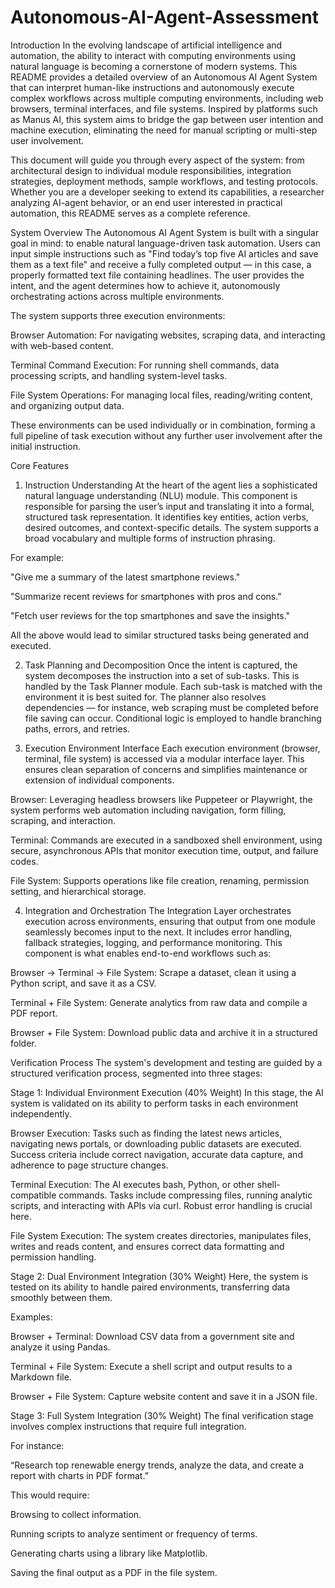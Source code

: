 # Autonomous-AI-Agent-Assessment
Introduction
In the evolving landscape of artificial intelligence and automation, the ability to interact with computing environments using natural language is becoming a cornerstone of modern systems. This README provides a detailed overview of an Autonomous AI Agent System that can interpret human-like instructions and autonomously execute complex workflows across multiple computing environments, including web browsers, terminal interfaces, and file systems. Inspired by platforms such as Manus AI, this system aims to bridge the gap between user intention and machine execution, eliminating the need for manual scripting or multi-step user involvement.

This document will guide you through every aspect of the system: from architectural design to individual module responsibilities, integration strategies, deployment methods, sample workflows, and testing protocols. Whether you are a developer seeking to extend its capabilities, a researcher analyzing AI-agent behavior, or an end user interested in practical automation, this README serves as a complete reference.

System Overview
The Autonomous AI Agent System is built with a singular goal in mind: to enable natural language-driven task automation. Users can input simple instructions such as "Find today’s top five AI articles and save them as a text file" and receive a fully completed output — in this case, a properly formatted text file containing headlines. The user provides the intent, and the agent determines how to achieve it, autonomously orchestrating actions across multiple environments.

The system supports three execution environments:

Browser Automation: For navigating websites, scraping data, and interacting with web-based content.

Terminal Command Execution: For running shell commands, data processing scripts, and handling system-level tasks.

File System Operations: For managing local files, reading/writing content, and organizing output data.

These environments can be used individually or in combination, forming a full pipeline of task execution without any further user involvement after the initial instruction.

Core Features
1. Instruction Understanding
At the heart of the agent lies a sophisticated natural language understanding (NLU) module. This component is responsible for parsing the user’s input and translating it into a formal, structured task representation. It identifies key entities, action verbs, desired outcomes, and context-specific details. The system supports a broad vocabulary and multiple forms of instruction phrasing.

For example:

"Give me a summary of the latest smartphone reviews."

"Summarize recent reviews for smartphones with pros and cons."

"Fetch user reviews for the top smartphones and save the insights."

All the above would lead to similar structured tasks being generated and executed.

2. Task Planning and Decomposition
Once the intent is captured, the system decomposes the instruction into a set of sub-tasks. This is handled by the Task Planner module. Each sub-task is matched with the environment it is best suited for. The planner also resolves dependencies — for instance, web scraping must be completed before file saving can occur. Conditional logic is employed to handle branching paths, errors, and retries.

3. Execution Environment Interface
Each execution environment (browser, terminal, file system) is accessed via a modular interface layer. This ensures clean separation of concerns and simplifies maintenance or extension of individual components.

Browser: Leveraging headless browsers like Puppeteer or Playwright, the system performs web automation including navigation, form filling, scraping, and interaction.

Terminal: Commands are executed in a sandboxed shell environment, using secure, asynchronous APIs that monitor execution time, output, and failure codes.

File System: Supports operations like file creation, renaming, permission setting, and hierarchical storage.

4. Integration and Orchestration
The Integration Layer orchestrates execution across environments, ensuring that output from one module seamlessly becomes input to the next. It includes error handling, fallback strategies, logging, and performance monitoring. This component is what enables end-to-end workflows such as:

Browser → Terminal → File System: Scrape a dataset, clean it using a Python script, and save it as a CSV.

Terminal + File System: Generate analytics from raw data and compile a PDF report.

Browser + File System: Download public data and archive it in a structured folder.

Verification Process
The system's development and testing are guided by a structured verification process, segmented into three stages:

Stage 1: Individual Environment Execution (40% Weight)
In this stage, the AI system is validated on its ability to perform tasks in each environment independently.

Browser Execution: Tasks such as finding the latest news articles, navigating news portals, or downloading public datasets are executed. Success criteria include correct navigation, accurate data capture, and adherence to page structure changes.

Terminal Execution: The AI executes bash, Python, or other shell-compatible commands. Tasks include compressing files, running analytic scripts, and interacting with APIs via curl. Robust error handling is crucial here.

File System Execution: The system creates directories, manipulates files, writes and reads content, and ensures correct data formatting and permission handling.

Stage 2: Dual Environment Integration (30% Weight)
Here, the system is tested on its ability to handle paired environments, transferring data smoothly between them.

Examples:

Browser + Terminal: Download CSV data from a government site and analyze it using Pandas.

Terminal + File System: Execute a shell script and output results to a Markdown file.

Browser + File System: Capture website content and save it in a JSON file.

Stage 3: Full System Integration (30% Weight)
The final verification stage involves complex instructions that require full integration.

For instance:

“Research top renewable energy trends, analyze the data, and create a report with charts in PDF format.”

This would require:

Browsing to collect information.

Running scripts to analyze sentiment or frequency of terms.

Generating charts using a library like Matplotlib.

Saving the final output as a PDF in the file system.
